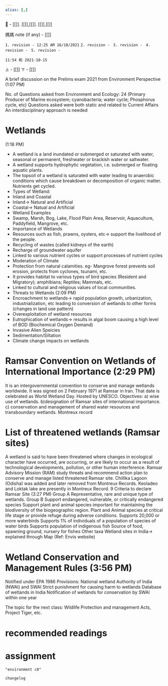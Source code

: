 ```yaml
---
alias: [,]
---
```

🔖 - [[]]. [[]],[[]]. [[]],[[]]

媽媽 note (if any) - [[]]

`1. revision - 12:25 AM 16/10/2021`
`2. revision - `
`3. revision - `
`4. revision - `
`5. revision - `
		
`11:54 和 2021-10-15`

`上` - [[]]
`下` - [[]]

A brief discussion on the Prelims exam 2021 from Environment Perspective (1:07 PM)

No. of Questions asked from Environment and Ecology: 24 (Primary Producer of Marine ecosystem; cyanobacteria; water cycle; Phosphorus cycle, etc)
Questions asked were both static and related to Current Affairs
An interdisciplinary approach is needed
# Wetlands
(1:18 PM)
- A wetland is a land inundated or submerged or saturated with water, seasonal or permanent, freshwater or brackish water or saltwater.
- A wetland supports hydrophytic vegetation, i.e. submerged or floating aquatic plants.
- The topsoil of a wetland is saturated with water leading to anaerobic conditions which cause breakdown or decomposition of organic matter. Nutrients get cycled.
- Types of Wetland:
- Inland and Coastal
- Inland-> Natural and Artificial
- Coastal-> Natual and Artificial
- Wetland Examples
- Swamp, Marsh, Bog, Lake, Flood Plain Area, Reservoir, Aquaculture, Paddyfield, Mangrove, etc.
- Importance of Wetlands
- Resources such as fish, prawns, oysters, etc-> support the livelihood of the people.
- Recycling of wastes (called kidneys of the earth)
- Recharge of groundwater aquifer
- Linked to various nutrient cycles or support processes of nutrient cycles
- Moderation of Climate
- Protection from natural calamities. eg- Mangrove forest prevents soil erosion, protects from cyclones, tsunami, etc.
- It provides habitat to various types of bird species (Resident and Migratory); amphibians; Reptiles; Mammals, etc.
- Linked to cultural and religious values of local communities.
- Threats to Wetlands (2:09 PM)
- Encroachment to wetlands-> rapid population growth, urbanization, industrialization, etc leading to conversion of wetlands to other forms (changes in land use pattern)
- Overexploitation of wetland resources
- Eutrophication of wetlands-> results in algal boom causing a high level of BOD (Biochemical Oxygen Demand)
- Invasive Alien Speicies
- Sedimentation/Siltation
- Climate change impacts on wetlands
# Ramsar Convention on Wetlands of International Importance (2:29 PM)

It is an intergovernmental convention to conserve and manage wetlands worldwide.
It was signed on 2 February 1971 at Ramsar in Iran. That date is celebrated as World Wetland Day.
Hosted by UNESCO.
Objectives: a) wise use of wetlands. b)designation of Ramsar sites of international importance. c) conservation and management of shared water resources and transboundary wetlands.
Montreux record
# List of threatened wetlands (Ramsar sites)
A wetland is said to have been threatened where changes in ecological character have occurred, are occurring, or are likely to occur as a result of technological developments, pollution, or other human interference.
Ramsar Advisory Mission (RAM) study threats and recommend action plan to conserve and manage listed threatened Ramsar site.
Chillika Lagoon (Odisha) was added and later removed from Montreux Records.
Keoladeo and Loktak lake are presently in Montreux Record.
9 Criteria to declare Ramsar Site (3:27 PM)
Group A
Representative, rare and unique type of wetlands.
Group B
Support endangered, vulnerable, or critically endangered species
Support plant and animal species important for maintaining the biodiversity of the biogeographic region.
Plant and Animal species at critical life stage or provide refuge during adverse conditions.
Supports 20,000 or more waterbirds 
Supports 1% of individuals of a population of species of water birds
Supports population of indigenous fish
Source of food, spawning ground, nursery for fishes
Other taxa
Wetland sites in India-> explained through Map (Ref: Envis website)

# Wetland Conservation and Management Rules (3:56 PM)

Notified under EPA 1986
Provisions:
National wetland Authority of India (NWAI) and SWAI
Strict punishment for causing harm to wetlands
Database of wetlands in India
Notification of wetlands for conservation by SWAI within one year

The topic for the next class: Wildlife Protection and management Acts, Project Tiger, etc.


# recommended readings
# assignment

```query
"environment c8"
```

```plain
changelog

```